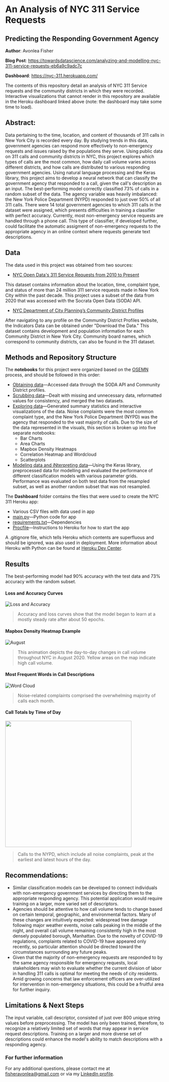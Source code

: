 # An Analysis of NYC 311 Service Requests 
## Predicting the Responding Government Agency

**Author**: Avonlea Fisher

**Blog Post**: https://towardsdatascience.com/analyzing-and-modelling-nyc-311-service-requests-eb6a9c9adc7c

**Dashboard**: https://nyc-311.herokuapp.com/


The contents of this repository detail an analysis of NYC 311 Service requests and the community districts in which they were recorded. Interactive visualizations that cannot render in this repository are available in the Heroku dashboard linked above (note: the dashboard may take some time to load).

## Abstract:

Data pertaining to the time, location, and content of thousands of 311 calls in New York City is recorded every day. By studying trends in this data, government agencies can respond more effectively to non-emergency requests and issues raised by the populations they serve. Using public data on 311 calls and community districts in NYC, this project explores which types of calls are the most common, how daily call volume varies across different districts, and how calls are distributed to various responding government agencies. Using natural language processing and the Keras library, this project aims to develop a neural network that can classify the government agency that responded to a call, given the call's description as an input. The best-performing model correctly classified 73% of calls in a random subset of the data. The agency variable was heavily imbalanced: the New York Police Department (NYPD) responded to just over 50% of all 311 calls. There were 14 total government agencies to which 311 calls in the dataset were assigned, which presents difficulties in training a classifier with perfect accuracy. Currently, most non-emergency service requests are handled through a phone call. This type of classifier, if developed further, could facilitate the automatic assigment of non-emergency requests to the appropriate agency in an online context where requests generate text descriptions.

## Data
The data used in this project was obtained from two sources:

* [NYC Open Data's 311 Service Requests from 2010 to Present](https://data.cityofnewyork.us/Social-Services/311-Service-Requests-from-2010-to-Present/erm2-nwe9)

This dataset contains information about the location, time, complaint type, and status of more than 24 million 311 service requests made in New York City within the past decade. This project uses a subset of the data from 2020 that was accessed with the Socrata Open Data (SODA) API.

* [NYC Department of City Planning’s Community District Profiles](https://communityprofiles.planning.nyc.gov/)

After navigating to any profile on the Community District Profiles website, the Indicators Data can be obtained under "Download the Data." This dataset contains development and population information for each Community District in New York City. Community board names, which correspond to community districts, can also be found in the 311 dataset.

## Methods and Repository Structure
The <b>notebooks</b> for this project were organized based on the [OSEMN](https://people.duke.edu/~ccc14/sta-663/DataProcessingSolutions.html) process, and should be followed in this order:

* [Obtaining data](https://github.com/AvonleaFisher/Analyzing-NYC-311-Service-Requests/blob/main/Obtaining_the_Data.ipynb)—Accessed data through the SODA API and Community District profiles.
* [Scrubbing data](https://github.com/AvonleaFisher/Analyzing-NYC-311-Service-Requests/blob/main/Scrubbing_the_Data.ipynb)—Dealt with missing and unnecessary data, reformatted values for consistency, and merged the two datasets.
* [Exploring data](https://github.com/AvonleaFisher/Analyzing-NYC-311-Service-Requests/tree/main/Exploring_the_Data)—Generated summary statistics and interactive visualizations of the data. Noise complaints were the most common complaint type, and the New York Police Department (NYPD) was the agency that responded to the vast majority of calls. Due to the size of the data represented in the visuals, this section is broken up into five separate notebooks:
    * Bar Charts
    * Area Charts
    * Mapbox Density Heatmaps
    * Correlation Heatmap and Wordcloud
    * Scatterplots
* [Modeling data and iNterpreting data](https://github.com/AvonleaFisher/Analyzing-NYC-311-Service-Requests/blob/main/Modeling_and_Interpreting.ipynb)—Using the Keras library, preprocessed data for modelling and evaluated the performance of different classification models with various parameter grids. Performance was evaluated on both test data from the resampled subset, as well as another random subset that was not resampled.

The <b>Dashboard</b> folder contains the files that were used to create the NYC 311 Heroku app:

* Various CSV files with data used in app
* [main.py](https://github.com/AvonleaFisher/Analyzing-NYC-311-Service-Requests/blob/main/Dashboard/main.py)—Python code for app 
* [requirements.txt](https://github.com/AvonleaFisher/Analyzing-NYC-311-Service-Requests/blob/main/Dashboard/requirements.txt)—Dependencies 
* [Procfile](https://github.com/AvonleaFisher/Analyzing-NYC-311-Service-Requests/blob/main/Dashboard/Procfile)—Instructions to Heroku for how to start the app

A .gitignore file, which tells Heroku which contents are superfluous and should be ignored, was also used in deployment. More information about Heroku with Python can be found at [Heroku Dev Center](https://devcenter.heroku.com/articles/getting-started-with-python).

## Results

The best-performing model had 90% accuracy with the test data and 73% accuracy with the random subset.

#### Loss and Accuracy Curves
![Loss and Accuracy](https://github.com/AvonleaFisher/Analyzing-NYC-311-Service-Requests/blob/main/loss_v_accuracy.png)
> Accuracy and loss curves show that the model began to learn at a mostly steady rate after about 50 epochs.

#### Mapbox Density Heatmap Example
![August](https://github.com/AvonleaFisher/Analyzing-NYC-311-Service-Requests/blob/main/August.gif)
> This animation depicts the day-to-day changes in call volume throughout NYC in August 2020. Yellow areas on the map indicate high call volume.

#### Most Frequent Words in Call Descriptions
![Word Cloud](https://github.com/AvonleaFisher/Analyzing-NYC-311-Service-Requests/blob/main/311_word_cloud.png)
> Noise-related complaints comprised the overwhelming majority of calls each month.

#### Call Totals by Time of Day
<img src="https://github.com/AvonleaFisher/Analyzing-NYC-311-Service-Requests/blob/main/Hourly_Calls.png" width="400" height="400">

> Calls to the NYPD, which include all noise complaints, peak at the earliest and latest hours of the day. 

## Recommendations:
* Similar classification models can be developed to connect individuals with non-emergency government services by directing them to the appropriate responding agency. This potential application would require training on a larger, more varied set of descriptors. 
* Agencies should be attentive to how call volume tends to change based on certain temporal, geographic, and environmental factors. Many of these changes are intuitively expected: widespread tree damage following major weather events, noise calls peaking in the middle of the night, and overall call volume remaining consistently high in the most densely populated borough, Manhattan. Due to the novelty of COVID-19 regulations, complaints related to COVID-19 have appeared only recently, so particular attention should be directed toward the circumstances surrounding any future peaks.
* Given that the majority of non-emergency requests are responded to by the same agency responsible for emergency requests, local stakeholders may wish to evaluate whether the current division of labor in handling 311 calls is optimal for meeting the needs of city residents. Amid growing concerns that law enforcement officers are over-utilized for intervention in non-emergency situations, this could be a fruitful area for further inquiry.

## Limitations & Next Steps

The input variable, call descriptor, consisted of just over 800 unique string values before preprocessing. The model has only been trained, therefore, to recognize a relatively limited set of words that may appear in service request descriptions. Training on a larger and more diverse set of descriptions could enhance the model's ability to match descriptions with a responding agency. 

### For further information

For any additional questions, please contact me at [fisheravonlea@gmail.com](mailto:fisheravonlea@gmail.com) or via my [LinkedIn profile](https://www.linkedin.com/in/avonlea-fisher/).
